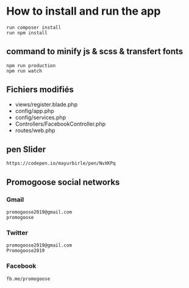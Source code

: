 #   How to install and run the app

    run composer install
    run npm install

##  command to minify js & scss & transfert fonts

    npm run production
    npm run watch
    
##  Fichiers modifiés
-   views/register.blade.php
-   config/app.php
-   config/services.php
-   Controllers/FacebookController.php
-   routes/web.php


## pen Slider
    https://codepen.io/mayurbirle/pen/NvXKPq


##  Promogoose social networks
### Gmail
    promogoose2019@gmail.com
    promogoose
### Twitter
    promogoose2019@gmail.com
    Promogoose2019
### Facebook
    fb.me/promogoose